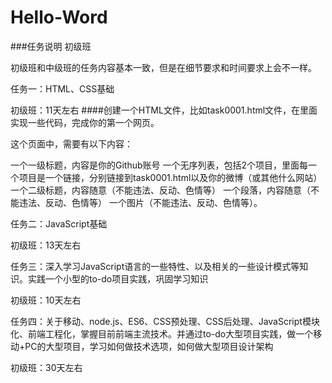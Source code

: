 # Hello-Word

###任务说明
初级班

初级班和中级班的任务内容基本一致，但是在细节要求和时间要求上会不一样。

任务一：HTML、CSS基础

初级班：11天左右
####创建一个HTML文件，比如task0001.html文件，在里面实现一些代码，完成你的第一个网页。

这个页面中，需要有以下内容：

一个一级标题，内容是你的Github账号
一个无序列表，包括2个项目，里面每一个项目是一个链接，分别链接到task0001.html以及你的微博（或其他什么网站）
一个二级标题，内容随意（不能违法、反动、色情等）
一个段落，内容随意（不能违法、反动、色情等）
一个图片（不能违法、反动、色情等）。

任务二：JavaScript基础

初级班：13天左右

任务三：深入学习JavaScript语言的一些特性、以及相关的一些设计模式等知识。实践一个小型的to-do项目实践，巩固学习知识

初级班：10天左右

任务四：关于移动、node.js、ES6、CSS预处理、CSS后处理、JavaScript模块化、前端工程化，掌握目前前端主流技术。并通过to-do大型项目实践，做一个移动+PC的大型项目，学习如何做技术选项，如何做大型项目设计架构

初级班：30天左右
